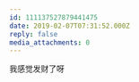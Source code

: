 ```yaml
---
id: 111137527879441475
date: 2019-02-07T07:31:52.000Z
reply: false
media_attachments: 0
---
```


我感觉发财了呀

